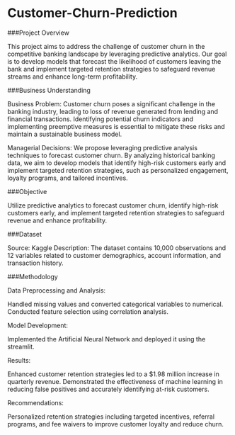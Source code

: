 ﻿# Customer-Churn-Prediction

###Project Overview

This project aims to address the challenge of customer churn in the competitive banking landscape by leveraging predictive analytics. Our goal is to develop models that forecast the likelihood of customers leaving the bank and implement targeted retention strategies to safeguard revenue streams and enhance long-term profitability.

###Business Understanding

Business Problem: Customer churn poses a significant challenge in the banking industry, leading to loss of revenue generated from lending and financial transactions. Identifying potential churn indicators and implementing preemptive measures is essential to mitigate these risks and maintain a sustainable business model.

Managerial Decisions: We propose leveraging predictive analysis techniques to forecast customer churn. By analyzing historical banking data, we aim to develop models that identify high-risk customers early and implement targeted retention strategies, such as personalized engagement, loyalty programs, and tailored incentives.

###Objective

Utilize predictive analytics to forecast customer churn, identify high-risk customers early, and implement targeted retention strategies to safeguard revenue and enhance profitability.

###Dataset

Source: Kaggle Description: The dataset contains 10,000 observations and 12 variables related to customer demographics, account information, and transaction history.

###Methodology

Data Preprocessing and Analysis:

Handled missing values and converted categorical variables to numerical. Conducted feature selection using correlation analysis.

Model Development:

Implemented the Artificial Neural Network and deployed it using the streamlit.

Results:

Enhanced customer retention strategies led to a $1.98 million increase in quarterly revenue. Demonstrated the effectiveness of machine learning in reducing false positives and accurately identifying at-risk customers.

Recommendations:

Personalized retention strategies including targeted incentives, referral programs, and fee waivers to improve customer loyalty and reduce churn.
